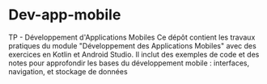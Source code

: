 # Dev-app-mobile
TP - Développement d'Applications Mobiles  Ce dépôt contient les travaux pratiques du module "Développement des Applications Mobiles" avec des exercices en Kotlin et  Android Studio. Il inclut des exemples de code et des notes pour approfondir les bases du développement mobile : interfaces, navigation, et stockage de données 



